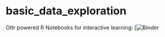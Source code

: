 # basic_data_exploration
 Ottr powered R Notebooks for interactive learning: [![Binder](https://mybinder.org/v2/gh/R-icntay/basic_data_exploration/c65552bbd6869919203a1526a7455fefba51499a?urlpath=lab%2Ftree%2Fdemo%2Fstudent%2FExplore.ipynb)
